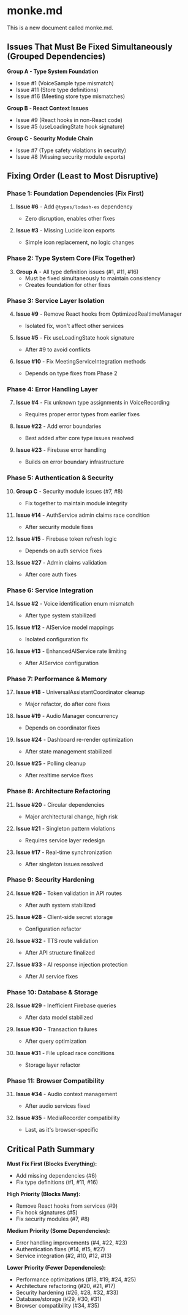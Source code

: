 # monke.md

This is a new document called monke.md.

## Issues That Must Be Fixed Simultaneously (Grouped Dependencies)

**Group A - Type System Foundation**
- Issue #1 (VoiceSample type mismatch)
- Issue #11 (Store type definitions)
- Issue #16 (Meeting store type mismatches)

**Group B - React Context Issues**
- Issue #9 (React hooks in non-React code)
- Issue #5 (useLoadingState hook signature)

**Group C - Security Module Chain**
- Issue #7 (Type safety violations in security)
- Issue #8 (Missing security module exports)

## Fixing Order (Least to Most Disruptive)

### Phase 1: Foundation Dependencies (Fix First)
1. **Issue #6** - Add `@types/lodash-es` dependency
   - Zero disruption, enables other fixes
   
2. **Issue #3** - Missing Lucide icon exports
   - Simple icon replacement, no logic changes

### Phase 2: Type System Core (Fix Together)
3. **Group A** - All type definition issues (#1, #11, #16)
   - Must be fixed simultaneously to maintain consistency
   - Creates foundation for other fixes

### Phase 3: Service Layer Isolation
4. **Issue #9** - Remove React hooks from OptimizedRealtimeManager
   - Isolated fix, won't affect other services
   
5. **Issue #5** - Fix useLoadingState hook signature
   - After #9 to avoid conflicts

6. **Issue #10** - Fix MeetingServiceIntegration methods
   - Depends on type fixes from Phase 2

### Phase 4: Error Handling Layer
7. **Issue #4** - Fix unknown type assignments in VoiceRecording
   - Requires proper error types from earlier fixes
   
8. **Issue #22** - Add error boundaries 
   - Best added after core type issues resolved

9. **Issue #23** - Firebase error handling
   - Builds on error boundary infrastructure

### Phase 5: Authentication & Security
10. **Group C** - Security module issues (#7, #8)
    - Fix together to maintain module integrity

11. **Issue #14** - AuthService admin claims race condition
    - After security module fixes

12. **Issue #15** - Firebase token refresh logic
    - Depends on auth service fixes

13. **Issue #27** - Admin claims validation
    - After core auth fixes

### Phase 6: Service Integration
14. **Issue #2** - Voice identification enum mismatch
    - After type system stabilized

15. **Issue #12** - AIService model mappings
    - Isolated configuration fix

16. **Issue #13** - EnhancedAIService rate limiting
    - After AIService configuration

### Phase 7: Performance & Memory
17. **Issue #18** - UniversalAssistantCoordinator cleanup
    - Major refactor, do after core fixes

18. **Issue #19** - Audio Manager concurrency
    - Depends on coordinator fixes

19. **Issue #24** - Dashboard re-render optimization
    - After state management stabilized

20. **Issue #25** - Polling cleanup
    - After realtime service fixes

### Phase 8: Architecture Refactoring
21. **Issue #20** - Circular dependencies
    - Major architectural change, high risk

22. **Issue #21** - Singleton pattern violations
    - Requires service layer redesign

23. **Issue #17** - Real-time synchronization
    - After singleton issues resolved

### Phase 9: Security Hardening
24. **Issue #26** - Token validation in API routes
    - After auth system stabilized

25. **Issue #28** - Client-side secret storage
    - Configuration refactor

26. **Issue #32** - TTS route validation
    - After API structure finalized

27. **Issue #33** - AI response injection protection
    - After AI service fixes

### Phase 10: Database & Storage
28. **Issue #29** - Inefficient Firebase queries
    - After data model stabilized

29. **Issue #30** - Transaction failures
    - After query optimization

30. **Issue #31** - File upload race conditions
    - Storage layer refactor

### Phase 11: Browser Compatibility
31. **Issue #34** - Audio context management
    - After audio services fixed

32. **Issue #35** - MediaRecorder compatibility
    - Last, as it's browser-specific

## Critical Path Summary

**Must Fix First (Blocks Everything):**
- Add missing dependencies (#6)
- Fix type definitions (#1, #11, #16)

**High Priority (Blocks Many):**
- Remove React hooks from services (#9)
- Fix hook signatures (#5)
- Fix security modules (#7, #8)

**Medium Priority (Some Dependencies):**
- Error handling improvements (#4, #22, #23)
- Authentication fixes (#14, #15, #27)
- Service integration (#2, #10, #12, #13)

**Lower Priority (Fewer Dependencies):**
- Performance optimizations (#18, #19, #24, #25)
- Architecture refactoring (#20, #21, #17)
- Security hardening (#26, #28, #32, #33)
- Database/storage (#29, #30, #31)
- Browser compatibility (#34, #35)

